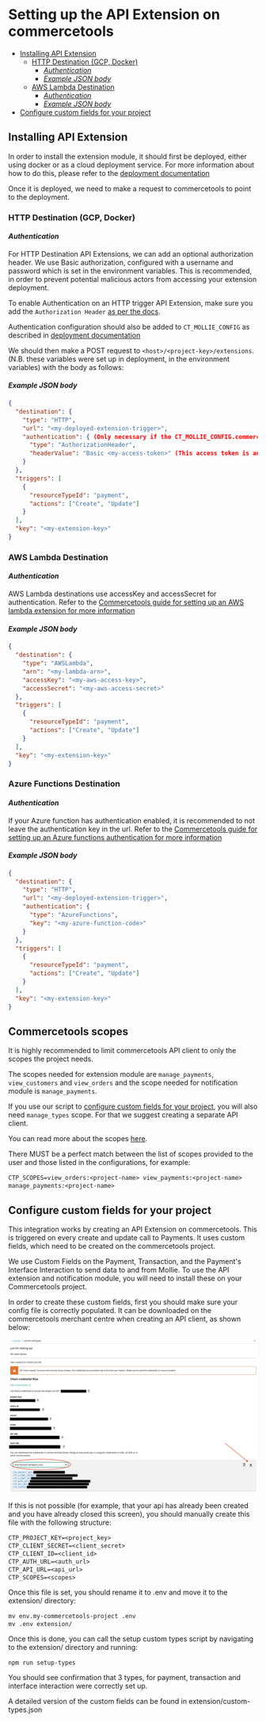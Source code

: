 # Setting up the API Extension on commercetools

- [Installing API Extension](#installing-api-extension)
  - [HTTP Destination (GCP, Docker)](#http-destination-gcp-docker)
    - [_Authentication_](#authentication)
    - [_Example JSON body_](#example-json-body)
  - [AWS Lambda Destination](#aws-lambda-destination)
    - [_Authentication_](#authentication-1)
    - [_Example JSON body_](#example-json-body-1)
- [Configure custom fields for your project](#configure-custom-fields-for-your-project)

## Installing API Extension

In order to install the extension module, it should first be deployed, either using docker or as a cloud deployment service. For more information about how to do this, please refer to the [deployment documentation](./Deployment.md)

Once it is deployed, we need to make a request to commercetools to point to the deployment.

### HTTP Destination (GCP, Docker)

#### _Authentication_

For HTTP Destination API Extensions, we can add an optional authorization header. We use Basic authorization, configured with a username and password which is set in the environment variables. This is recommended, in order to prevent potential malicious actors from accessing your extension deployment.

To enable Authentication on an HTTP trigger API Extension, make sure you add the `Authorization Header` [as per the docs](https://docs.commercetools.com/api/projects/api-extensions#httpdestinationauthentication).

Authentication configuration should also be added to `CT_MOLLIE_CONFIG` as described in [deployment documentation](./deployment.md)

We should then make a POST request to `<host>/<project-key>/extensions`. (N.B. these variables were set up in deployment, in the environment variables) with the body as follows:

#### _Example JSON body_

```json
{
  "destination": {
    "type": "HTTP",
    "url": "<my-deployed-extension-trigger>",
    "authentication": { (Only necessary if the CT_MOLLIE_CONFIG.commercetools.authentication.isBasicAuth is set to TRUE)
      "type": "AuthorizationHeader",
      "headerValue": "Basic <my-access-token>" (This access token is an encoded base64 value of the username & password set in CT_MOLLIE_CONFIG)
    }
  },
  "triggers": [
    {
      "resourceTypeId": "payment",
      "actions": ["Create", "Update"]
    }
  ],
  "key": "<my-extension-key>"
}
```

### AWS Lambda Destination

#### _Authentication_

AWS Lambda destinations use accessKey and accessSecret for authentication. Refer to the [Commercetools guide for setting up an AWS lambda extension for more information](https://docs.commercetools.com/api/projects/api-extensions#awslambdadestination)

#### _Example JSON body_

```json
{
  "destination": {
    "type": "AWSLambda",
    "arn": "<my-lambda-arn>",
    "accessKey": "<my-aws-access-key>",
    "accessSecret": "<my-aws-access-secret>"
  },
  "triggers": [
    {
      "resourceTypeId": "payment",
      "actions": ["Create", "Update"]
    }
  ],
  "key": "<my-extension-key>"
}
```

### Azure Functions Destination

#### _Authentication_

If your Azure function has authentication enabled, it is recommended to not leave the authentication key in the url. Refer to the [Commercetools guide for setting up an Azure functions authentication for more information](https://docs.commercetools.com/api/projects/api-extensions#azurefunctionsauthentication)

#### _Example JSON body_

```json
{
  "destination": {
    "type": "HTTP",
    "url": "<my-deployed-extension-trigger>",
    "authentication": {
      "type": "AzureFunctions",
      "key": "<my-azure-function-code>"
    }
  },
  "triggers": [
    {
      "resourceTypeId": "payment",
      "actions": ["Create", "Update"]
    }
  ],
  "key": "<my-extension-key>"
}
```

## Commercetools scopes

It is highly recommended to limit commercetools API client to only the scopes the project needs.

The scopes needed for extension module are `manage_payments`, `view_customers` and `view_orders` and the scope needed for notification module is `manage_payments`.

If you use our script to [configure custom fields for your project](#configure-custom-fields-for-your-project), you will also need `manage_types` scope. For that we suggest creating a separate API client.

You can read more about the scopes [here](https://docs.commercetools.com/api/scopes).

There MUST be a perfect match between the list of scopes provided to the user and those listed in the configurations, for example:

```
CTP_SCOPES=view_orders:<project-name> view_payments:<project-name> manage_payments:<project-name>
```


## Configure custom fields for your project

This integration works by creating an API Extension on commercetools. This is triggered on every create and update call to Payments. It uses custom fields, which need to be created on the commercetools project.

We use Custom Fields on the Payment, Transaction, and the Payment's Interface Interaction to send data to and from Mollie. To use the API extension and notification module, you will need to install these on your Commercetools project.

In order to create these custom fields, first you should make sure your config file is correctly populated. It can be downloaded on the commercetools merchant centre when creating an API client, as shown below:

![How-To-Download-Env-Project-Variables](img/how-to-download-env-project-variables.png)

If this is not possible (for example, that your api has already been created and you have already closed this screen), you should manually create this file with the following structure:

```
CTP_PROJECT_KEY=<project_key>
CTP_CLIENT_SECRET=<client_secret>
CTP_CLIENT_ID=<client_id>
CTP_AUTH_URL=<auth_url>
CTP_API_URL=<api_url>
CTP_SCOPES=<scopes>
```

Once this file is set, you should rename it to .env and move it to the extension/ directory:

```
mv env.my-commercetools-project .env
mv .env extension/
```

Once this is done, you can call the setup custom types script by navigating to the extension/ directory and running:

```
npm run setup-types
```

You should see confirmation that 3 types, for payment, transaction and interface interaction were correctly set up.

A detailed version of the custom fields can be found in extension/custom-types.json
